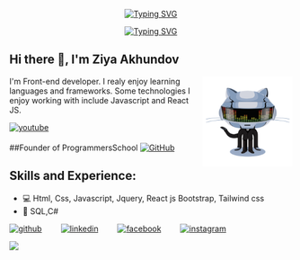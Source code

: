 <p align="center">
<a href="https://git.io/typing-svg"><img src="https://readme-typing-svg.demolab.com?font=Fira+Code&pause=1000&center=true&repeat=false&width=435&lines=Ziya+Akhundov" alt="Typing SVG" /></a>
</p>

<p align="center">
    <a href="https://git.io/typing-svg"><img src="https://readme-typing-svg.demolab.com?font=Fira+Code&pause=1000&center=true&width=435&lines=Frontend+Developer;Always+learning+new+things" alt="Typing SVG" /></a>
</p>

<!-- ![Web Development](https://github.com/ZiyaAkhundov/ZiyaAkhundov/blob/main/front-end.png?raw=true) -->

## Hi there 👋, I'm Ziya Akhundov
<img align="right" alt="GIF" height="160px" src="https://github.com/ZiyaAkhundov/ZiyaAkhundov/blob/main/ZiyaAkhundov.gif?raw=true"/>

I'm Front-end developer. I realy enjoy learning languages and frameworks. Some technologies I enjoy working with include Javascript and React JS.

<a href="https://www.youtube.com/@ProgrammersSchool" target="_blank">
<img src=https://img.shields.io/badge/youtube-%23EE4831.svg?&style=for-the-badge&logo=youtube&logoColor=white alt=youtube style="margin-bottom: 5px;" />
</a>

##Founder of ProgrammersSchool
<a href="https://github.com/ProgrammersSchool">
    <img alt="GitHub" src="https://img.shields.io/github/license/ProgrammersSchool/:repo?logo=Github">
</a>

## Skills and Experience: 
* 💻 Html, Css, Javascript, Jquery, React js Bootstrap, Tailwind css
* 💾 SQL,C#
<!-- <a href="https://github.com/ZiyaAkhundov"
<img align="left" alt="github" width="30px" style="padding-right:10px;" src="https://cdn.jsdelivr.net/gh/devicons/devicon/icons/github/github-original.svg">
</a> -->
[<img src='https://cdn-icons-png.flaticon.com/512/25/25231.png' alt='github' style="padding-right: 30px" height='40'>](https://github.com/ZiyaAkhundov)  [<img src='https://cdn.freebiesupply.com/logos/large/2x/linkedin-icon-logo-png-transparent.png' alt='linkedin' style="padding-right: 30px" height='40'>](https://www.linkedin.com/in/ziya-akhundov-b69132242/) [<img src='https://upload.wikimedia.org/wikipedia/commons/thumb/0/05/Facebook_Logo_%282019%29.png/1024px-Facebook_Logo_%282019%29.png' alt='facebook' style="padding-right: 30px" height='40'>](https://www.facebook.com/ziya.akhundov)  [<img src='https://upload.wikimedia.org/wikipedia/commons/thumb/a/a5/Instagram_icon.png/2048px-Instagram_icon.png' alt='instagram' style="padding-right: 30px" height='40'>](https://www.instagram.com/akhundov_ziya)  


![](https://komarev.com/ghpvc/?username=ZiyaAkhundov&color=green)
